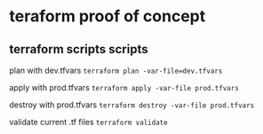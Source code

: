 # teraform proof of concept

## terraform scripts scripts

plan with dev.tfvars ```terraform plan -var-file=dev.tfvars``` 


apply with prod.tfvars ```terraform apply -var-file prod.tfvars```

destroy with prod.tfvars ```terraform destroy -var-file prod.tfvars```

validate current .tf files ```terraform validate```
